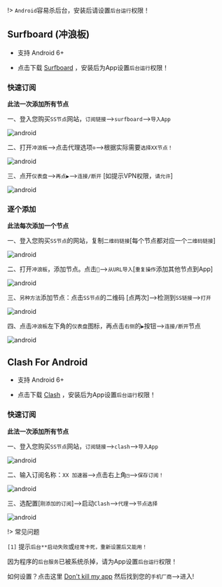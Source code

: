 !> `Android`容易杀后台，安装后请设置`后台运行`权限！

## Surfboard (冲浪板)

* 支持 Android 6+

* 点击下载 <a href="media/android/sfb.apk" target="_blank">Surfboard</a> ，安装后为App设置`后台运行`权限！

### 快速订阅

**此法一次添加所有节点**

一、登入您购买`SS节点`网站，`订阅链接`-->`surfboard`-->`导入App`

![android](media/android/sub_1.jpg ':size=360')

二、打开`冲浪板`-->点击代理选项`⊙`-->根据实际需要`选择XX节点！`

![android](media/android/sub_2.jpg ':size=360')

三、点开`仪表盘`-->`再点▶`-->`连接/断开` [如提示VPN权限，`请允许`]

![android](media/android/sub_3.jpg ':size=360')

### 逐个添加

**此法每次添加一个节点**

一、登入您购买`SS节点`的网站，复制`二维码链接`[每个节点都对应一个`二维码链接`]

![android](media/android/sfb_1.jpg ':size=360')

二、打开`冲浪板`，添加节点。点击`📁`-->`从URL导入`[`重复操作`添加其他节点到App]

![android](media/android/sfb_2.jpg ':size=360')

三、`另种方法`添加节点：点击`SS节点`的二维码 [点两次]-->检测到`SS链接`-->`打开`

![android](media/android/sfb_3.jpg ':size=360')

四、点击`冲浪板`左下角的`仪表盘`图标，再点击`右侧`的`▶`按钮-->`连接/断开`节点

![android](media/android/sfb_4.jpg ':size=360')

## Clash For Android 

* 支持 Android 6+

* 点击下载 <a href="media/android/cfa.apk" target="_blank">Clash</a> ，安装后为App设置`后台运行`权限！

### 快速订阅

**此法一次添加所有节点**

一、登入您购买`SS节点`网站，`订阅链接`-->`clash`-->`导入App`

![android](media/android/cfa_1.jpg ':size=360')

二、输入订阅名称：`XX 加速器`-->点击右上角`◳`-->`保存订阅！`

![android](media/android/cfa_2.jpg ':size=360')

三、选配置[`刚添加的订阅`]-->启动`Clash`-->`代理`-->`节点选择`

![android](media/android/cfa_3.jpg ':size=360')

!> 常见问题

`[1]` 提示`后台**启动失败`或`经常卡死，重新设置后又能用！`

因为程序的`后台服务`已被系统杀掉，请为App设置`后台运行`权限！

如何设置？点击这里 [Don't kill my app](https://dontkillmyapp.com/) 然后找到您的`手机厂商`-->进入!